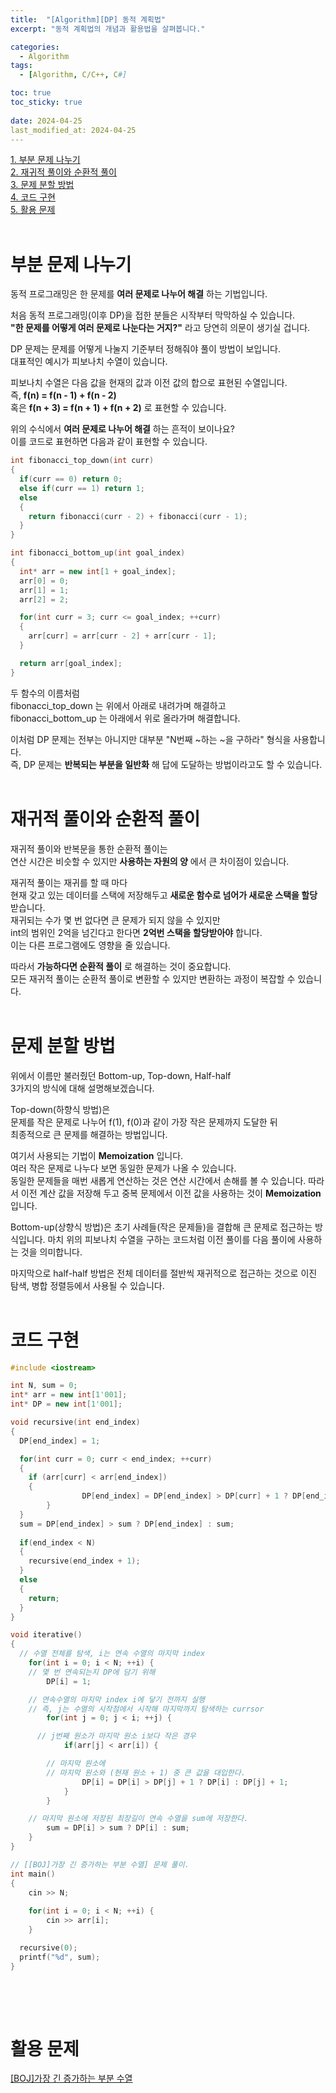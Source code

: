 ```yaml
---
title:  "[Algorithm][DP] 동적 계획법"
excerpt: "동적 계획법의 개념과 활용법을 살펴봅니다."

categories:
  - Algorithm
tags:
  - [Algorithm, C/C++, C#]

toc: true
toc_sticky: true
 
date: 2024-04-25
last_modified_at: 2024-04-25
---
```

[1. 부분 문제 나누기](#부분-문제-나누기)<br/>
[2. 재귀적 풀이와 순환적 풀이](#재귀적-풀이와-순환적-풀이)<br/>
[3. 문제 분할 방법](#문제-분할-방법)<br/>
[4. 코드 구현](#코드-구현)<br/>
[5. 활용 문제](#활용-문제)
<br/>
<br/>

# 부분 문제 나누기
동적 프로그래밍은 한 문제를 __여러 문제로 나누어 해결__ 하는 기법입니다.  
  
처음 동적 프로그래밍(이후 DP)을 접한 분들은 시작부터 막막하실 수 있습니다.  
__"한 문제를 어떻게 여러 문제로 나눈다는 거지?"__ 라고 당연히 의문이 생기실 겁니다.  
  
DP 문제는 문제를 어떻게 나눌지 기준부터 정해줘야 풀이 방법이 보입니다.  
대표적인 예시가 피보나치 수열이 있습니다.  
  
피보나치 수열은 다음 값을 현재의 값과 이전 값의 합으로 표현된 수열입니다.  
즉, __f(n) = f(n - 1) + f(n - 2)__  
혹은 __f(n + 3) = f(n + 1) + f(n + 2)__ 로 표현할 수 있습니다.  
  
위의 수식에서 __여러 문제로 나누어 해결__ 하는 흔적이 보이나요?  
이를 코드로 표현하면 다음과 같이 표현할 수 있습니다.  
```C++
int fibonacci_top_down(int curr)
{
  if(curr == 0) return 0;
  else if(curr == 1) return 1;
  else 
  {
    return fibonacci(curr - 2) + fibonacci(curr - 1);
  }
}

int fibonacci_bottom_up(int goal_index)
{
  int* arr = new int[1 + goal_index];
  arr[0] = 0;
  arr[1] = 1;
  arr[2] = 2;

  for(int curr = 3; curr <= goal_index; ++curr)
  {
    arr[curr] = arr[curr - 2] + arr[curr - 1];
  }

  return arr[goal_index];
}
```
두 함수의 이름처럼  
fibonacci_top_down 는 위에서 아래로 내려가며 해결하고  
fibonacci_bottom_up 는 아래에서 위로 올라가며 해결합니다.  
  
이처럼 DP 문제는 전부는 아니지만 대부분 "N번째 ~하는 ~을 구하라" 형식을 사용합니다.  
즉, DP 문제는 __반복되는 부분을 일반화__ 해 답에 도달하는 방법이라고도 할 수 있습니다.
<br/>
<br/>

# 재귀적 풀이와 순환적 풀이
재귀적 풀이와 반복문을 통한 순환적 풀이는  
연산 시간은 비슷할 수 있지만 __사용하는 자원의 양__ 에서 큰 차이점이 있습니다.  
  
재귀적 풀이는 재귀를 할 때 마다  
현재 갖고 있는 데이터를 스택에 저장해두고 __새로운 함수로 넘어가 새로운 스택을 할당__ 받습니다.  
재귀되는 수가 몇 번 없다면 큰 문제가 되지 않을 수 있지만  
int의 범위인 2억을 넘긴다고 한다면 __2억번 스택을 할당받아야__ 합니다.  
이는 다른 프로그램에도 영향을 줄 있습니다.  
  
따라서 __가능하다면 순환적 풀이__ 로 해결하는 것이 중요합니다.  
모든 재귀적 풀이는 순환적 풀이로 변환할 수 있지만 변환하는 과정이 복잡할 수 있습니다.
<br/>
<br/>

# 문제 분할 방법
위에서 이름만 불러줬던 Bottom-up, Top-down, Half-half  
3가지의 방식에 대해 설명해보겠습니다.  
  
Top-down(하향식 방법)은    
문제를 작은 문제로 나누어 f(1), f(0)과 같이 가장 작은 문제까지 도달한 뒤  
최종적으로 큰 문제를 해결하는 방법입니다.  
  
여기서 사용되는 기법이 __Memoization__ 입니다.  
여러 작은 문제로 나누다 보면 동일한 문제가 나올 수 있습니다.  
동일한 문제들을 매번 새롭게 연산하는 것은 연산 시간에서 손해를 볼 수 있습니다.
따라서 이전 계산 값을 저장해 두고 중복 문제에서 이전 값을 사용하는 것이 __Memoization__ 입니다.

Bottom-up(상향식 방법)은
초기 사례들(작은 문제들)을 결합해 큰 문제로 접근하는 방식입니다.
마치 위의 피보나치 수열을 구하는 코드처럼 이전 풀이를 다음 풀이에 사용하는 것을 의미합니다.
  
마지막으로 half-half 방법은
전체 데이터를 절반씩 재귀적으로 접근하는 것으로 이진 탐색, 병합 정렬등에서 사용될 수 있습니다.
<br/>
<br/>

# 코드 구현
```c++
#include <iostream>

int N, sum = 0;
int* arr = new int[1'001];
int* DP = new int[1'001];

void recursive(int end_index)
{
  DP[end_index] = 1;

  for(int curr = 0; curr < end_index; ++curr)
  {
    if (arr[curr] < arr[end_index]) 
    {
				DP[end_index] = DP[end_index] > DP[curr] + 1 ? DP[end_index] : DP[curr] + 1;
		}
  }
  sum = DP[end_index] > sum ? DP[end_index] : sum;
  
  if(end_index < N)
  {
    recursive(end_index + 1);
  }
  else
  {
    return;
  }
}

void iterative()
{
  // 수열 전체를 탐색, i는 연속 수열의 마지막 index
	for(int i = 0; i < N; ++i) {
    // 몇 번 연속되는지 DP에 담기 위해
		DP[i] = 1;

    // 연속수열의 마지막 index i에 닿기 전까지 실행
    // 즉, j는 수열의 시작점에서 시작해 마지막까지 탐색하는 currsor
		for(int j = 0; j < i; ++j) {

      // j번째 원소가 마지막 원소 i보다 작은 경우
			if(arr[j] < arr[i]) {

        // 마지막 원소에
        // 마지막 원소와 (현재 원소 + 1) 중 큰 값을 대입한다.
				DP[i] = DP[i] > DP[j] + 1 ? DP[i] : DP[j] + 1;
			}
		}

    // 마지막 원소에 저장된 최장길이 연속 수열을 sum에 저장한다.
		sum = DP[i] > sum ? DP[i] : sum;
	}
}

// [[BOJ]가장 긴 증가하는 부분 수열] 문제 풀이.
int main() 
{
	cin >> N;
	
	for(int i = 0; i < N; ++i) {
		cin >> arr[i];
	}

  recursive(0);
  printf("%d", sum);
}   
   
```
<br/>
<br/>

# 활용 문제
[[BOJ]가장 긴 증가하는 부분 수열](https://www.acmicpc.net/problem/11053)
<br/>
<br/>
